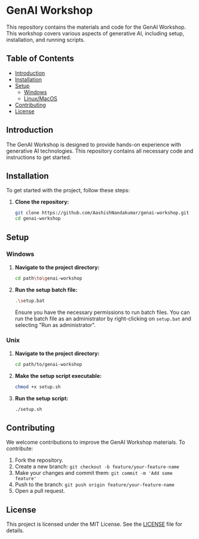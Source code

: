 # GenAI Workshop

This repository contains the materials and code for the GenAI Workshop. This workshop covers various aspects of generative AI, including setup, installation, and running scripts.

## Table of Contents

- [Introduction](#introduction)
- [Installation](#installation)
- [Setup](#setup)
  - [Windows](#windows)
  - [Linux/MacOS](#unix)
- [Contributing](#contributing)
- [License](#license)

## Introduction

The GenAI Workshop is designed to provide hands-on experience with generative AI technologies. This repository contains all necessary code and instructions to get started.

## Installation

To get started with the project, follow these steps:

1. **Clone the repository:**
   ```bash
   git clone https://github.com/AashishNandakumar/genai-workshop.git
   cd genai-workshop
   ```

## Setup

### Windows

1. **Navigate to the project directory:**

   ```bash
   cd path\to\genai-workshop
   ```

2. **Run the setup batch file:**

   ```bash
   .\setup.bat
   ```

   Ensure you have the necessary permissions to run batch files. You can run the batch file as an administrator by right-clicking on `setup.bat` and selecting "Run as administrator".

### Unix

1. **Navigate to the project directory:**

   ```bash
   cd path/to/genai-workshop
   ```

2. **Make the setup script executable:**

   ```bash
   chmod +x setup.sh
   ```

3. **Run the setup script:**
   ```bash
   ./setup.sh
   ```

## Contributing

We welcome contributions to improve the GenAI Workshop materials. To contribute:

1. Fork the repository.
2. Create a new branch: `git checkout -b feature/your-feature-name`
3. Make your changes and commit them: `git commit -m 'Add some feature'`
4. Push to the branch: `git push origin feature/your-feature-name`
5. Open a pull request.

## License

This project is licensed under the MIT License. See the [LICENSE](LICENSE) file for details.
